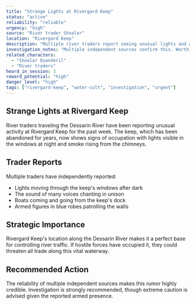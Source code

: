 ```yaml
---
title: "Strange Lights at Rivergard Keep"
status: "active"
reliability: "reliable"
urgency: "high"
source: "River trader Shoalar"
location: "Rivergard Keep"
description: "Multiple river traders report seeing unusual lights and activity at the supposedly abandoned Rivergard Keep. Some claim to have heard chanting carried on the wind from across the water."
investigation_notes: "Multiple independent sources confirm this. Worth investigating immediately."
related_characters:
  - "Shoalar Quanderil"
  - "River traders"
heard_in_session: 3
reward_potential: "high"
danger_level: "high"
tags: ["rivergard-keep", "water-cult", "investigation", "urgent"]
---
```


## Strange Lights at Rivergard Keep

River traders traveling the Dessarin River have been reporting unusual activity at Rivergard Keep for the past week. The keep, which has been abandoned for years, now shows signs of occupation with lights visible in the windows at night and smoke rising from the chimneys.

## Trader Reports

Multiple traders have independently reported:

- Lights moving through the keep's windows after dark
- The sound of many voices chanting in unison
- Boats coming and going from the keep's dock
- Armed figures in blue robes patrolling the walls

## Strategic Importance

Rivergard Keep's location along the Dessarin River makes it a perfect base for controlling river traffic. If hostile forces have occupied it, they could threaten all trade along this vital waterway.

## Recommended Action

The reliability of multiple independent sources makes this rumor highly credible. Investigation is strongly recommended, though extreme caution is advised given the reported armed presence.
